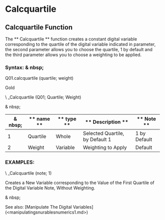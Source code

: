 # Calcquartile

## Calcquartile Function

The ** Calcquartile ** function creates a constant digital variable corresponding to the quartile of the digital variable indicated in parameter, the second parameter allows you to choose the quartile, 1 by default and the third parameter allows you to choose a weighting to be applied.

### Syntax: & nbsp;

Q01.calcquartile (quartile; weight)

Gold

\ _Calcquartile (Q01; Quartile; Weight)

& nbsp;

| & nbsp; | ** name ** | ** type ** | ** Description ** | ** Note ** |
| --- | --- | --- | --- | --- |
| &#49; | Quartile | Whole | Selected Quartile, by Default 1 | &#49; by Default |
| &#50; | Weight | Variable | Weighting to Apply | Default |

### EXAMPLES:

\ _Calcquartile (note; 1)

Creates a New Variable corresponding to the Value of the First Quartile of the Digital Variable Note, Without Weighting.

& nbsp;

See also: [Manipulate The Digital Variables] (<manipulatingsnurablesnumerics1.md>)